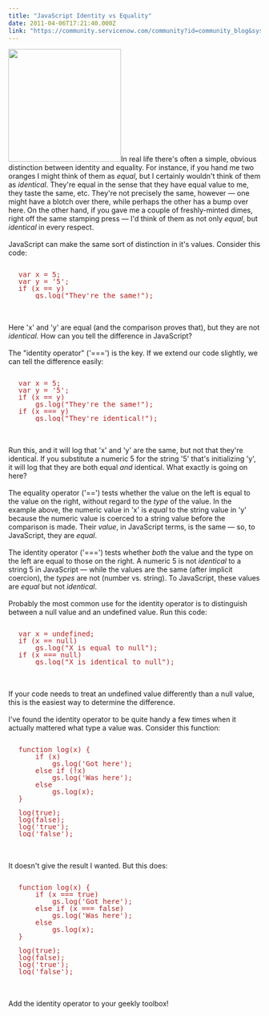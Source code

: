 ```yaml
---
title: "JavaScript Identity vs Equality"
date: 2011-04-06T17:21:40.000Z
link: "https://community.servicenow.com/community?id=community_blog&sys_id=52dde6e9dbd0dbc01dcaf3231f96197e"
---
```

<p><img __jive_id="5004" alt="" class="jive-image" src="forumSuggestion.jpg" style="width: auto; height: 225px;" />In real life there's often a simple, obvious distinction between identity and equality. For instance, if you hand me two oranges I might think of them as <i>equal</i>, but I certainly wouldn't think of them as <i>identical</i>. They're equal in the sense that they have equal value to me, they taste the same, etc. They're not precisely the same, however — one might have a blotch over there, while perhaps the other has a bump over here. On the other hand, if you gave me a couple of freshly-minted dimes, right off the same stamping press — I'd think of them as not only <i>equal</i>, but <i>identical</i> in every respect.<br /><br />JavaScript can make the same sort of distinction in it's values. Consider this code:<br /><pre style="margin-left:20px;line-height:1;color:FireBrick;"><br />var x = 5;<br />var y = '5';<br />if (x == y)<br />    gs.log("They're the same!");</pre><br /><br />Here 'x' and 'y' are equal (and the comparison proves that), but they are not <i>identical</i>. How can you tell the difference in JavaScript?<br /><!--break--><br />The "identity operator" ('===') is the key. If we extend our code slightly, we can tell the difference easily:<br /><pre style="margin-left:20px;line-height:1;color:FireBrick;"><br />var x = 5;<br />var y = '5';<br />if (x == y)<br />    gs.log("They're the same!");<br />if (x === y)<br />    gs.log("They're identical!");</pre><br /><br />Run this, and it will log that 'x' and 'y' are the same, but not that they're identical. If you substitute a numeric 5 for the string '5' that's initializing 'y', it will log that they are both equal <i>and</i> identical. What exactly is going on here?<br /><br />The equality operator ('==') tests whether the value on the left is equal to the value on the right, without regard to the <i>type</i> of the value. In the example above, the numeric value in 'x' is <i>equal</i> to the string value in 'y' because the numeric value is coerced to a string value before the comparison is made. Their <i>value</i>, in JavaScript terms, is the same — so, to JavaScript, they are <i>equal</i>.<br /><br />The identity operator ('===') tests whether <i>both</i> the value and the type on the left are equal to those on the right. A numeric 5 is not <i>identical</i> to a string 5 in JavaScript — while the values are the same (after implicit coercion), the <i>types</i> are not (number vs. string). To JavaScript, these values are <i>equal</i> but not <i>identical</i>.<br /><br />Probably the most common use for the identity operator is to distinguish between a null value and an undefined value. Run this code:<br /><pre style="margin-left:20px;line-height:1;color:FireBrick;"><br />var x = undefined;<br />if (x == null)<br />    gs.log("X is equal to null");<br />if (x === null)<br />    gs.log("X is identical to null");</pre><br /><br />If your code needs to treat an undefined value differently than a null value, this is the easiest way to determine the difference.<br /><br />I've found the identity operator to be quite handy a few times when it actually mattered what type a value was. Consider this function:<br /><pre style="margin-left:20px;line-height:1;color:FireBrick;"><br />function log(x) {<br />    if (x)<br />        gs.log('Got here');<br />    else if (!x)<br />        gs.log('Was here');<br />    else<br />        gs.log(x);<br />}<br /><br />log(true);<br />log(false);<br />log('true');<br />log('false');</pre><br /><br />It doesn't give the result I wanted. But this does:<br /><pre style="margin-left:20px;line-height:1;color:FireBrick;"><br />function log(x) {<br />    if (x === true)<br />        gs.log('Got here');<br />    else if (x === false)<br />        gs.log('Was here');<br />    else<br />        gs.log(x);<br />}<br /><br />log(true);<br />log(false);<br />log('true');<br />log('false');</pre><br /><br />Add the identity operator to your geekly toolbox!</p>